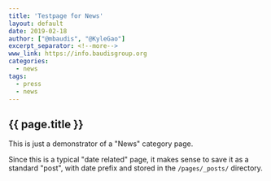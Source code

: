 ```yaml
---
title: 'Testpage for News'
layout: default
date: 2019-02-18
author: ["@mbaudis", "@KyleGao"]
excerpt_separator: <!--more-->
www_link: https://info.baudisgroup.org
categories:
  - news
tags:
  - press
  - news
---
```


## {{ page.title }}

This is just a demonstrator of a "News" category page. 

<!--more-->

Since this is a typical "date related" page, it makes sense to save it as a standard "post", with date prefix and stored in the `/pages/_posts/` directory.

